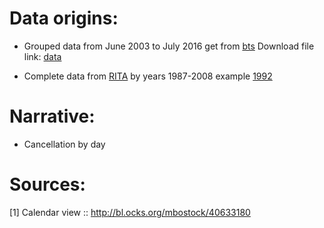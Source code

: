 

# Data origins: 


  - Grouped data from June 2003 to July 2016 get from
[bts](http://www.transtats.bts.gov/ot_delay/OT_DelayCause1.asp?pn=1)
Download file link: [data](http://www.transtats.bts.gov/ot_delay/ot_delaycause1.asp?display=download&pn=0&month=6&year=2016)

  - Complete data from [RITA](http://stat-computing.org/dataexpo/2009/the-data.html)
by years 1987-2008 
example [1992](http://stat-computing.org/dataexpo/2009/1992.csv.bz2)


# Narrative:
 
+ Cancellation by day


# Sources:

[1] Calendar view :: http://bl.ocks.org/mbostock/40633180
